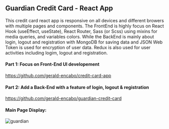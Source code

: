 ## Guardian Credit Card - React App

This credit card react app is responsive on all devices and different browers with multiple pages and components. The FrontEnd is highly focus on React Hook (useEffect, useState), React Router, Sass (or Scss) using mixins for media queries, and variables colors. While the BackEnd is mainly about login, logout and registration with MongoDB for saving data and JSON Web Token is used for encryption of user data. Redux is also used for user activities including logim, logout and registration.

#### Part 1: Focus on Front-End UI developement <br/>
https://github.com/gerald-encabo/credit-card-app

#### Part 2: Add a Back-End with a feature of login, logout & registration <br/>
https://github.com/gerald-encabo/guardian-credit-card

#### Main Page Display:
![guardian](https://user-images.githubusercontent.com/15988182/219907086-0c4c10da-6cd3-4e26-9d4e-eb5aba60f9f4.JPG)
